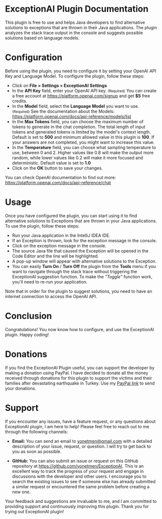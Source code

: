 # ExceptionAI Plugin Documentation
This plugin is free to use and helps Java developers to find alternative solutions to exceptions that are thrown in their Java applications. The plugin analyzes the stack trace output in the console and suggests possible solutions based on language models.

# Configuration
Before using the plugin, you need to configure it by setting your OpenAI API Key and Language Model. To configure the plugin, follow these steps:
* Click on **File > Settings > ExceptionAI Settings**</b> 
* In the <b>API Key</b> field, enter your OpenAI API key. <small>(Required)</small> You can create a free account at https://platform.openai.com/signup and get <b>$5</b> free credits.
* In the <b>Model</b> field, select the <b>Language Model</b> you want to use. <small>(Required)</small> See the documentation about the Models: https://platform.openai.com/docs/api-reference/models/list
* In the <b>Max Tokens</b> field, you can choose the maximum number of tokens to generate in the chat completion. The total length of input tokens and generated tokens is limited by the model's context length. Default is set to <b>500</b> and minimum allowed value in this plugin is <b>100</b>. If your answers are not completed, you might want to increase this value.
* In the <b>Temperature</b> field, you can choose what sampling temperature to use, between 0 and 2. Higher values like 0.8 will make the output more random, while lower values like 0.2 will make it more focused and deterministic. Default value is set to <b>1.0</b>
* Click on the <b>OK</b> button to save your changes.

You can check OpenAI documentation to find out more: https://platform.openai.com/docs/api-reference/chat

# Usage
Once you have configured the plugin, you can start using it to find alternative solutions to Exceptions that are thrown in your Java applications. To use the plugin, follow these steps:</p>
* Run your Java application in the IntelliJ IDEA IDE.
* If an Exception is thrown, look for the exception message in the console.
* Click on the exception message in the console.
* The source Java file that caused the Exception will be opened in the Code Editor and the line will be highlighted.
* A pop-up window will appear with alternative solutions to the Exception.
* You can easily <b>Turn On</b> / <b>Turn Off</b> the plugin from the **Tools** menu if you want to navigate through the stack trace without triggering the ExceptionAI suggestion function. To make the *"Toggle"* function work, you'll need to re-run your application.

Note that in order for the plugin to suggest solutions, you need to have an internet connection to access the OpenAI API.

# Conclusion
Congratulations! You now know how to configure, and use the ExceptionAI plugin. Happy coding!
  
# Donations
If you find the ExceptionAI Plugin useful, you can support the developer by making a donation using PayPal.
I have decided to donate all the money received through donations for this plugin to support the victims and their families after devastating earthquake in Turkey.
Use my <a href="https://www.paypal.com/donate/?business=Z8BCRWQ99B99S&no_recurring=0&item_name=Donations+help+to+support+the+ongoing+development+of+the+ExceptionAI+plugin.&currency_code=USD">PayPal link</a> to send your donations.

# Support

If you encounter any issues, have a feature request, or any questions about ExceptionAI plugin, I am here to help! Please feel free to reach out to me through the following channels:

* <b>Email:</b> You can send an email to yonetmen@gmail.com with a detailed description of your issue, request, or question. I will try to get back to you as soon as possible.

* <b>GitHub:</b> You can also submit an issue or request on this GitHub repository at https://github.com/yonetmen/ExceptionAI. This is an excellent way to track the progress of your request and engage in discussions with the developer and other users. I encourage you to search the existing issues to see if someone else has already submitted a similar request or encountered the same problem before creating a new one.

Your feedback and suggestions are invaluable to me, and I am committed to providing support and continuously improving this plugin. Thank you for trying out ExceptionAI plugin!
